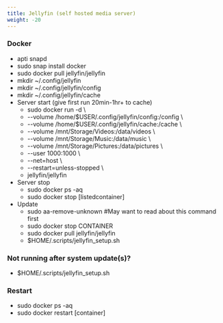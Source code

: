 ```yaml
---
title: Jellyfin (self hosted media server)
weight: -20
---
```


### Docker
- apti snapd
- sudo snap install docker
- sudo docker pull jellyfin/jellyfin
- mkdir ~/.config/jellyfin
- mkdir ~/.config/jellyfin/config
- mkdir ~/.config/jellyfin/cache
- Server start (give first run 20min-1hr+ to cache)
    - sudo docker run -d \
    - --volume /home/$USER/.config/jellyfin/config:/config \
    - --volume /home/$USER/.config/jellyfin/cache:/cache \
    - --volume /mnt/Storage/Videos:/data/videos \
    - --volume /mnt/Storage/Music:/data/music \
    - --volume /mnt/Storage/Pictures:/data/pictures \
    - --user 1000:1000 \
    - --net=host \
    - --restart=unless-stopped \
    - jellyfin/jellyfin
- Server stop
    - sudo docker ps -aq
    - sudo docker stop [listedcontainer]
- Update
    - sudo aa-remove-unknown #May want to read about this command first
    - sudo docker stop CONTAINER
    - sudo docker pull jellyfin/jellyfin
    - $HOME/.scripts/jellyfin_setup.sh

### Not running after system update(s)?
- $HOME/.scripts/jellyfin_setup.sh

### Restart
- sudo docker ps -aq
- sudo docker restart [container]
